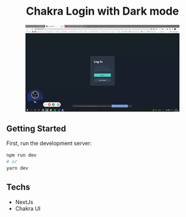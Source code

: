 ## <h1 align="center">Chakra Login with Dark mode </h1>

<p align="center">
  <img alt="Login chakra" src="Screen-Recording-2021-06-29-at-9.41.36-PM.gif" width="80%">
</p>

## Getting Started

First, run the development server:

```bash
npm run dev
# or
yarn dev
```

## Techs
- NextJs
- Chakra UI
